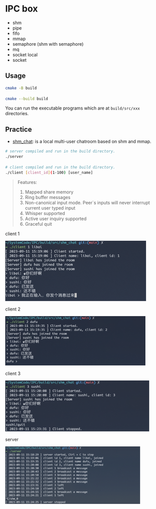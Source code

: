 # IPC box

- shm
- pipe
- fifo
- mmap
- semaphore (shm with semaphore)
- mq
- socket local
- socket



## Usage

```sh
cmake -B build

cmake --build build
```

You can run the executable programs which are at `build/src/xxx` directories.

## Practice


- [shm_chat](./src/shm_chat): is a local multi-user chatroom based on shm and mmap.
```sh
# server compiled and run in the build directory.
./server

# client compiled and run in the build directory.
./client [client_id](1-100) [user_name]
```

> Features:
>
> 1. Mapped share memory
> 2. Ring buffer messages
> 3. Non-canonical input mode. Peer`s inputs will never interrupt current user typed input
> 4. Whisper supported
> 5. Active user inquiry supported
> 6. Graceful quit

client 1

<img src="images/README/image-20230911152226013.png" alt="image-20230911152226013" style="zoom:50%;" />

client 2 

<img src="images/README/image-20230911152258608.png" alt="image-20230911152258608" style="zoom:45%;" />

client 3

<img src="images/README/image-20230911152349854.png" alt="image-20230911152349854" style="zoom:48%;" />

server

<img src="images/README/image-20230911152448826.png" alt="image-20230911152448826" style="zoom:42%;" />

